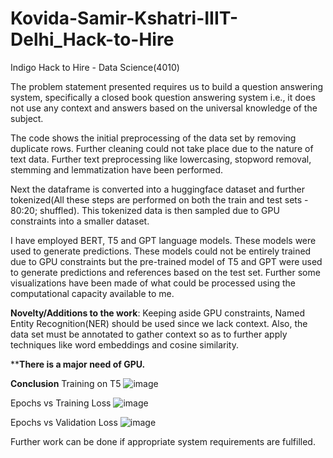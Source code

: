 # Kovida-Samir-Kshatri-IIIT-Delhi_Hack-to-Hire
Indigo Hack to Hire - Data Science(4010)


The problem statement presented requires us to build a question answering system, specifically a closed book question answering system i.e., it does not use any context and answers based on the universal knowledge of the subject. 

The code shows the initial preprocessing of the data set by removing duplicate rows. Further cleaning could not take place due to the nature of text data. Further text preprocessing like lowercasing, stopword removal, stemming and lemmatization have been performed.

Next the dataframe is converted into a huggingface dataset and further tokenized(All these steps are performed on both the train and test sets - 80:20; shuffled). 
This tokenized data is then sampled due to GPU constraints into a smaller dataset.

I have employed BERT, T5 and GPT language models. These models were used to generate predictions. These models could not be entirely trained due to GPU constraints but the pre-trained model of T5 and GPT were used to generate predictions and references based on the test set.
Further some visualizations have been made of what could be processed using the computational capacity available to me.

**Novelty/Additions to the work**:
Keeping aside GPU constraints, Named Entity Recognition(NER) should be used since we lack context. Also, the data set must be annotated to gather context so as to further apply techniques like word embeddings and cosine similarity.

****There is a major need of GPU.**

**Conclusion**
Training on T5
![image](https://github.com/user-attachments/assets/1545456d-091c-4c93-b282-793a4b1e3320)

Epochs vs Training Loss
![image](https://github.com/user-attachments/assets/ce593a43-ee46-43a1-a1cb-34d3cc198792)

Epochs vs Validation Loss
![image](https://github.com/user-attachments/assets/7bd0c994-8c84-4762-abfd-d22c28d6ae09)

Further work can be done if appropriate system requirements are fulfilled.
